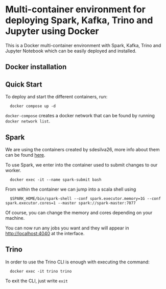 # Multi-container environment for deploying Spark, Kafka, Trino and Jupyter using Docker

This is a Docker multi-container environment with Spark, Kafka, Trino and Jupyter Notebook which can be easily deployed and installed.


## Docker installation




## Quick Start

To deploy and start the different containers, run:

```
  docker compose up -d
```

`docker-compose` creates a docker network that can be found by running `docker network list`.


## Spark

We are using the containers created by sdesilva26, more info about them can be found <a href="https://github.com/sdesilva26/docker-spark/blob/master/TUTORIAL.md">here</a>.

To use Spark, we enter into the container used to submit changes to our worker.

```
  docker exec -it --name spark-submit bash
```

From within the container we can jump into a scala shell using

```
  $SPARK_HOME/bin/spark-shell --conf spark.executor.memory=1G --conf spark.executor.cores=1 --master spark://spark-master:7077
```

Of course, you can change the memory and cores depending on your machine.

You can now run any jobs you want and they will appear in <a href="http://localhost:4040">http://localhost:4040</a> at the interface.


## Trino

In order to use the Trino CLI is enough with executing the command:

```
  docker exec -it trino trino
```

To exit the CLI, just write `exit`
